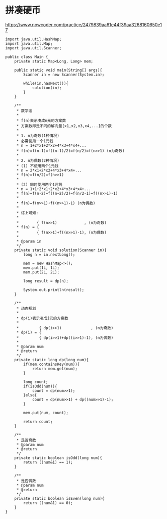 # 拼凑硬币
https://www.nowcoder.com/practice/2479839aa61e44f39aa3268160650e17

    import java.util.HashMap;
    import java.util.Map;
    import java.util.Scanner;
    
    public class Main {
        private static Map<Long, Long> mem;
    
        public static void main(String[] args){
            Scanner in = new Scanner(System.in);
    
            while(in.hasNext()){
                solution(in);
            }
        }
    
        /**
         * 数学法
         * 
         * f(n)表示凑成n元的方案数
         * 方案数即是不同的解向量[x1,x2,x3,x4,...]的个数
         *
         * 1. n为奇数(1种情况)
         * 必需使用一个1元钱
         * n = 1+2*x1+2*x2+4*x3+4*x4+...
         * f(n)=f(n−1)=f((n−1)/2)=f(n/2)=f(n>>1) (n为奇数)
         *
         * 2. n为偶数(2种情况)
         * (1) 不使用两个1元钱
         * n = 2*x1+2*x2+4*x3+4*x4+...
         * f(n)=f(n/2)=f(n>>1)
         *
         * (2) 同时使用两个1元钱
         * n = 1+1+2*x1+2*x2+4*x3+4*x4+...
         * f(n)=f(n-2)=f((n−2)/2)=f(n/2-1)=f((n>>1)-1)
         *
         * f(n)=f(n>>1)+f((n>>1)-1) (n为偶数)
         *
         * 综上可知:
         * 
         *        { f(n>>1)            , (n为奇数)
         * f(n) = {
         *        { f(n>>1)+f((n>>1)-1), (n为偶数)
         *        
         * @param in
         */
        private static void solution(Scanner in){
            long n = in.nextLong();
    
            mem = new HashMap<>();
            mem.put(1L, 1L);
            mem.put(2L, 2L);
    
            long result = dp(n);
    
            System.out.println(result);
        }
    
        /**
         * 动态规划
         * 
         * dp(i)表示凑成i元的方案数
         *
         *         { dp(i>>1)             , (n为奇数)
         * dp(i) = {
         *         { dp(i>>1)+dp((i>>1)-1), (n为偶数)
         * 
         * @param num
         * @return
         */
        private static long dp(long num){
            if(mem.containsKey(num)){
                return mem.get(num);
            }
    
            long count;
            if(isOdd(num)){
                count = dp(num>>1);
            }else{
                count = dp(num>>1) + dp((num>>1)-1);
            }
    
            mem.put(num, count);
    
            return count;
        }
    
        /**
         * 是否奇数
         * @param num
         * @return
         */
        private static boolean isOdd(long num){
            return ((num&1) == 1);
        }
    
        /**
         * 是否偶数
         * @param num
         * @return
         */
        private static boolean isEven(long num){
            return ((num&1) == 0);
        }
    }
    


